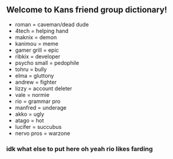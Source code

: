 ## Welcome to Kans friend group dictionary!

- roman = caveman/dead dude
- 4tech = helping hand
- maknix = demon
- kanimou = meme
- gamer grill = epic
- ribkix = developer
- psycho small = pedophile
- tohru = bully
- elma = gluttony
- andrew = fighter
- lizzy = account deleter
- vale = normie
- rio = grammar pro
- manfred = underage
- akko = ugly
- atago = hot
- lucifer = succubus
- nervo pros = warzone

### idk what else to put here oh yeah rio likes farding
